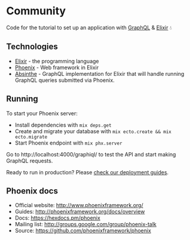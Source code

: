 # Community

Code for the tutorial to set up an application with [GraphQL](https://graphql.org/) & [Elixir](https://elixir-lang.org/) :droplet:

## Technologies

* [Elixir](https://elixir-lang.org/) - the programming language
* [Phoenix](http://www.phoenixframework.org/) - Web framework in Elixir
* [Absinthe](http://absinthe-graphql.org/) - GraphQL implementation for Elixir that will handle running GraphQL queries submitted via Phoenix.

## Running

To start your Phoenix server:

  * Install dependencies with `mix deps.get`
  * Create and migrate your database with `mix ecto.create && mix ecto.migrate`
  * Start Phoenix endpoint with `mix phx.server`

Go to http://localhost:4000/graphiql/ to test the API and start making GraphQL requests.

Ready to run in production? Please [check our deployment guides](http://www.phoenixframework.org/docs/deployment).

## Phoenix docs

  * Official website: http://www.phoenixframework.org/
  * Guides: http://phoenixframework.org/docs/overview
  * Docs: https://hexdocs.pm/phoenix
  * Mailing list: http://groups.google.com/group/phoenix-talk
  * Source: https://github.com/phoenixframework/phoenix
